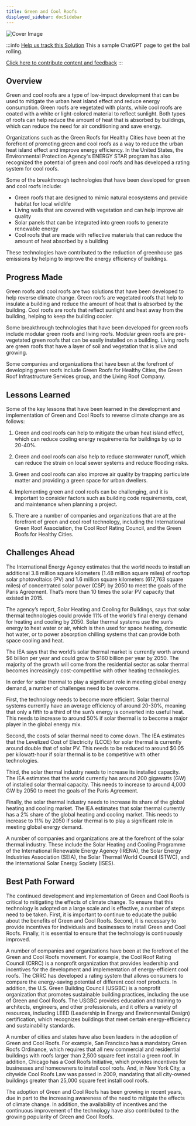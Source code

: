 ```yaml
---
title: Green and Cool Roofs
displayed_sidebar: docSidebar
---
```


![Cover Image](../static/img/green-roofing.png)

:::info [Help us track this Solution](contribute)
This a sample ChatGPT page to get the ball rolling.

[Click here to contribute content and feedback](contribute)
:::

## Overview

Green and cool roofs are a type of low-impact development that can be used to mitigate the urban heat island effect and reduce energy consumption. Green roofs are vegetated with plants, while cool roofs are coated with a white or light-colored material to reflect sunlight. Both types of roofs can help reduce the amount of heat that is absorbed by buildings, which can reduce the need for air conditioning and save energy.

Organizations such as the Green Roofs for Healthy Cities have been at the forefront of promoting green and cool roofs as a way to reduce the urban heat island effect and improve energy efficiency. In the United States, the Environmental Protection Agency's ENERGY STAR program has also recognized the potential of green and cool roofs and has developed a rating system for cool roofs.

Some of the breakthrough technologies that have been developed for green and cool roofs include:

- Green roofs that are designed to mimic natural ecosystems and provide habitat for local wildlife
- Living walls that are covered with vegetation and can help improve air quality
- Solar panels that can be integrated into green roofs to generate renewable energy
- Cool roofs that are made with reflective materials that can reduce the amount of heat absorbed by a building

These technologies have contributed to the reduction of greenhouse gas emissions by helping to improve the energy efficiency of buildings.

## Progress Made

Green roofs and cool roofs are two solutions that have been developed to help reverse climate change. Green roofs are vegetated roofs that help to insulate a building and reduce the amount of heat that is absorbed by the building. Cool roofs are roofs that reflect sunlight and heat away from the building, helping to keep the building cooler.

Some breakthrough technologies that have been developed for green roofs include modular green roofs and living roofs. Modular green roofs are pre-vegetated green roofs that can be easily installed on a building. Living roofs are green roofs that have a layer of soil and vegetation that is alive and growing.

Some companies and organizations that have been at the forefront of developing green roofs include Green Roofs for Healthy Cities, the Green Roof Infrastructure Services group, and the Living Roof Company.

## Lessons Learned

Some of the key lessons that have been learned in the development and implementation of Green and Cool Roofs to reverse climate change are as follows:

1. Green and cool roofs can help to mitigate the urban heat island effect, which can reduce cooling energy requirements for buildings by up to 20-40%.

2. Green and cool roofs can also help to reduce stormwater runoff, which can reduce the strain on local sewer systems and reduce flooding risks.

3. Green and cool roofs can also improve air quality by trapping particulate matter and providing a green space for urban dwellers.

4. Implementing green and cool roofs can be challenging, and it is important to consider factors such as building code requirements, cost, and maintenance when planning a project.

5. There are a number of companies and organizations that are at the forefront of green and cool roof technology, including the International Green Roof Association, the Cool Roof Rating Council, and the Green Roofs for Healthy Cities.

## Challenges Ahead

The International Energy Agency estimates that the world needs to install an additional 3.8 million square kilometers (1.48 million square miles) of rooftop solar photovoltaics (PV) and 1.6 million square kilometers (617,763 square miles) of concentrated solar power (CSP) by 2050 to meet the goals of the Paris Agreement. That’s more than 10 times the solar PV capacity that existed in 2015.

The agency’s report, Solar Heating and Cooling for Buildings, says that solar thermal technologies could provide 11% of the world’s final energy demand for heating and cooling by 2050. Solar thermal systems use the sun’s energy to heat water or air, which is then used for space heating, domestic hot water, or to power absorption chilling systems that can provide both space cooling and heat.

The IEA says that the world’s solar thermal market is currently worth around $6 billion per year and could grow to $160 billion per year by 2050. The majority of the growth will come from the residential sector as solar thermal becomes increasingly cost-competitive with other heating technologies.

In order for solar thermal to play a significant role in meeting global energy demand, a number of challenges need to be overcome.

First, the technology needs to become more efficient. Solar thermal systems currently have an average efficiency of around 20-30%, meaning that only a fifth to a third of the sun’s energy is converted into useful heat. This needs to increase to around 50% if solar thermal is to become a major player in the global energy mix.

Second, the costs of solar thermal need to come down. The IEA estimates that the Levelized Cost of Electricity (LCOE) for solar thermal is currently around double that of solar PV. This needs to be reduced to around $0.05 per kilowatt-hour if solar thermal is to be competitive with other technologies.

Third, the solar thermal industry needs to increase its installed capacity. The IEA estimates that the world currently has around 200 gigawatts (GW) of installed solar thermal capacity. This needs to increase to around 4,000 GW by 2050 to meet the goals of the Paris Agreement.

Finally, the solar thermal industry needs to increase its share of the global heating and cooling market. The IEA estimates that solar thermal currently has a 2% share of the global heating and cooling market. This needs to increase to 11% by 2050 if solar thermal is to play a significant role in meeting global energy demand.

A number of companies and organizations are at the forefront of the solar thermal industry. These include the Solar Heating and Cooling Programme of the International Renewable Energy Agency (IRENA), the Solar Energy Industries Association (SEIA), the Solar Thermal World Council (STWC), and the International Solar Energy Society (ISES).

## Best Path Forward

The continued development and implementation of Green and Cool Roofs is critical to mitigating the effects of climate change. To ensure that this technology is adopted on a large scale and is effective, a number of steps need to be taken. First, it is important to continue to educate the public about the benefits of Green and Cool Roofs. Second, it is necessary to provide incentives for individuals and businesses to install Green and Cool Roofs. Finally, it is essential to ensure that the technology is continuously improved.

A number of companies and organizations have been at the forefront of the Green and Cool Roofs movement. For example, the Cool Roof Rating Council (CRRC) is a nonprofit organization that provides leadership and incentives for the development and implementation of energy-efficient cool roofs. The CRRC has developed a rating system that allows consumers to compare the energy-saving potential of different cool roof products. In addition, the U.S. Green Building Council (USGBC) is a nonprofit organization that promotes sustainable building practices, including the use of Green and Cool Roofs. The USGBC provides education and training to architects, engineers, and other professionals, and it offers a variety of resources, including LEED (Leadership in Energy and Environmental Design) certification, which recognizes buildings that meet certain energy-efficiency and sustainability standards.

A number of cities and states have also been leaders in the adoption of Green and Cool Roofs. For example, San Francisco has a mandatory Green Roofs Ordinance, which requires that all new commercial and residential buildings with roofs larger than 2,500 square feet install a green roof. In addition, Chicago has a Cool Roofs Initiative, which provides incentives for businesses and homeowners to install cool roofs. And, in New York City, a citywide Cool Roofs Law was passed in 2009, mandating that all city-owned buildings greater than 25,000 square feet install cool roofs.

The adoption of Green and Cool Roofs has been growing in recent years, due in part to the increasing awareness of the need to mitigate the effects of climate change. In addition, the availability of incentives and the continuous improvement of the technology have also contributed to the growing popularity of Green and Cool Roofs.
